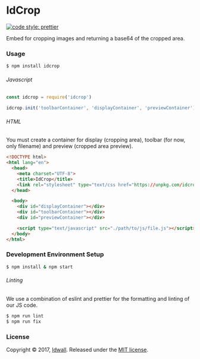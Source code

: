 # IdCrop

[![code style: prettier](https://img.shields.io/badge/code_style-prettier-ff69b4.svg?style=flat-square)](https://github.com/prettier/prettier)

Embed for cropping images and returning a base64 of the cropped area.

### Usage

```bash
$ npm install idcrop
```

###### Javascript

```js
const idcrop = require('idcrop')

idcrop.init('toolbarContainer', 'displayContainer', 'previewContainer')
```

###### HTML

You must create a container for display (cropping area), toolbar (for now, only
filename) and preview (cropped area preview).

```html
<!DOCTYPE html>
<html lang="en">
  <head>
    <meta charset="UTF-8">
    <title>IdCrop</title>
    <link rel="stylesheet" type="text/css href="https://unpkg.com/idcrop@1.0.1/dist/css/main.min.css">
  </head>

  <body>
    <div id="displayContainer"></div>
    <div id="toolbarContainer"></div>
    <div id="previewContainer"></div>

    <script type="text/javascript" src="./path/to/js/file.js"></script>
  </body>
</html>
```

### Development Environment Setup

```bash
$ npm install & npm start
```

###### Linting

We use a combination of eslint and prettier for the formatting and linting of our JS code.

```bash
$ npm run lint
$ npm run fix
```

### License

Copyright © 2017, [Idwall](https://idwall.co/). Released under the [MIT license](https://github.com/idwall/idcrop/LICENSE).

